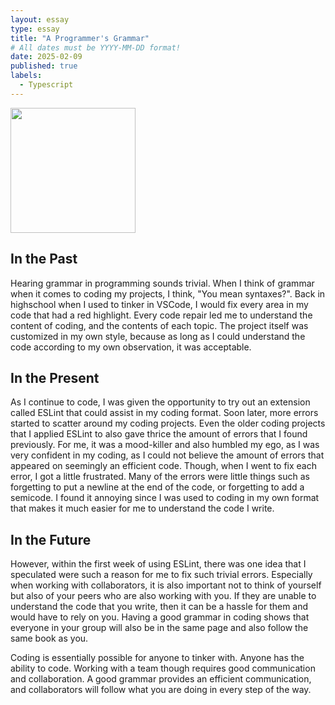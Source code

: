 ```yaml
---
layout: essay
type: essay
title: "A Programmer's Grammar"
# All dates must be YYYY-MM-DD format!
date: 2025-02-09
published: true
labels:
  - Typescript
---
```


<img width="200px" class="rounded float-start pe-4" src="https://thumbs.dreamstime.com/b/red-screen-code-inscription-error-190547191.jpg">

## In the Past
Hearing grammar in programming sounds trivial. When I think of grammar when it comes to coding my projects, I think, "You mean syntaxes?". Back in highschool when I used to tinker in VSCode, I would fix every area in my code that had a red highlight. Every code repair led me to understand the content of coding, and the contents of each topic. The project itself was customized in my own style, because as long as I could understand the code according to my own observation, it was acceptable.

## In the Present
As I continue to code, I was given the opportunity to try out an extension called ESLint that could assist in my coding format. Soon later, more errors started to scatter around my coding projects. Even the older coding projects that I applied ESLint to also gave thrice the amount of errors that I found previously. For me, it was a mood-killer and also humbled my ego, as I was very confident in my coding, as I could not believe the amount of errors that appeared on seemingly an efficient code. Though, when I went to fix each error, I got a little frustrated. Many of the errors were little things such as forgetting to put a newline at the end of the code, or forgetting to add a semicode. I found it annoying since I was used to coding in my own format that makes it much easier for me to understand the code I write.

## In the Future
However, within the first week of using ESLint, there was one idea that I speculated were such a reason for me to fix such trivial errors. Especially when working with collaborators, it is also important not to think of yourself but also of your peers who are also working with you. If they are unable to understand the code that you write, then it can be a hassle for them and would have to rely on you. Having a good grammar in coding shows that everyone in your group will also be in the same page and also follow the same book as you. 

Coding is essentially possible for anyone to tinker with. Anyone has the ability to code. Working with a team though requires good communication and collaboration. A good grammar provides an efficient communication, and collaborators will follow what you are doing in every step of the way.

